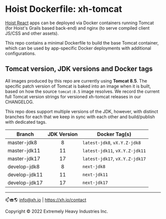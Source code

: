 # Hoist Dockerfile: xh-tomcat

[Hoist React](https://github.com/exhi/hoist-react/) apps can be deployed via Docker containers running Tomcat (for
Hoist's Grails based back-end) and nginx (to serve compiled client JS/CSS and other assets).

This repo contains a minimal Dockerfile to build the base Tomcat container, which can be used by app-specific Docker
deployments with additional configurations.

## Tomcat version, JDK versions and Docker tags

All images produced by this repo are currently using **Tomcat 8.5**. The specific patch version of Tomcat is baked
into an image when it is built, based on how the source `tomcat:8.5` image resolves. We record the current full Tomcat
version strings for versioned xh-tomcat releases in our CHANGELOG.

This repo does support multiple versions of the JDK, however, with distinct branches for each that we keep in sync
with each other and build/publish with dedicated tags.

| Branch        | JDK Version | Docker Tag(s)                  |
|---------------|:-----------:|--------------------------------|
| master-jdk8   |      8      | `latest-jdk8`, `vX.Y.Z-jdk8`   |
| master-jdk11  |     11      | `latest-jdk11`, `vX.Y.Z-jdk11` |
| master-jdk17  |     17      | `latest-jdk17`, `vX.Y.Z-jdk17` |
| develop-jdk8  |      8      | `next-jdk8`                    |
| develop-jdk11 |     11      | `next-jdk11`                   |
| develop-jdk17 |     17      | `next-jdk17`                   |

----
📫☎️🌎 info@xh.io | https://xh.io/contact

Copyright © 2022 Extremely Heavy Industries Inc.
